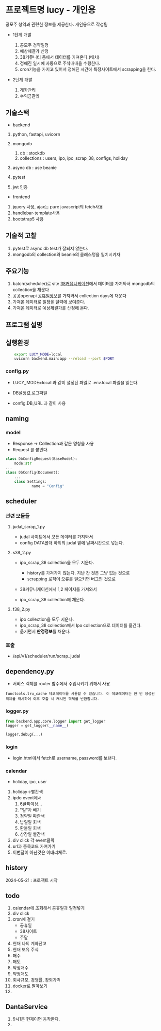 # 프로젝트명 lucy - 개인용

공모주 청약과 관련한 정보를 제공한다. 개인용으로 작성됨

* 1단계 개발
    1. 공모주 청약일정
    2. 예상체결가 산정
    3. 38커뮤니티 등에서 데이터를 가져온다.(배치)
    4. 정해진 일시에 자동으로 주식매매을 수행한다.
    5. cron기능을 가지고 있어서 정해진 시간에 특정사이트에서 scrapping을 한다.

* 2단계 개발
  1. 계좌관리
  2. 수익금관리

## 기술스택

* backend

1. python, fastapi, uvicorn
2. mongodb
   1. db : stockdb
   2. collections : users, ipo, ipo_scrap_38, configs, holiday

3. async db : use beanie
4. pytest
5. jwt 인증

* frontend

1. jquery 사용, ajax는 pure javascript의 fetch사용
2. handlebar-template사용
3. bootstrap5 사용

## 기술적 고찰

1. pytest로 async db test가 잘되지 않는다.
2. mongodb의 collection와 beanie의 클래스명을 일치시키자

## 주요기능

1. batch(scheduler)로 site [38커뮤니케이션](https://www.38.co.kr/html/fund/index.htm?o=k)에서 데이터를 가져와서 mongodb의 collection을 채운다
2. 공공openapi [공휴일정보](http://apis.data.go.kr/B090041/openapi/service/SpcdeInfoService/getRestDeInfo)를 가져와서 collection days에 채운다
3. 가져온 데이터로 일정을 달력에 보여준다.
4. 가져온 데이터로 예상체결가를 산정해 본다.

## 프로그램 설명

## 실행환경

```bash
    export LUCY_MODE=local
    uvicorn backend.main:app --reload --port $PORT
```

### config.py

* LUCY_MODE=local 과 같이 설정된 파일로 .env.local 파일을 읽는다.

* DB설정값,로그파일
* config.DB_URL 과 같이 사용

## naming

### model

* Response -> Collection과 같은 명칭을 사용
* Request 를 붙인다.

```python
class DbConfigRequest(BaseModel):
    mode:str
...
class DbConfig(Document):
    ...
    class Settings:
            name = "Config" 
```

## scheduler

### 관련 모듈들

1. judal_scrap_1.py

   * judal 사이트에서 모든 데이터를 가져와서
   * config DATA폴더 하위의 judal 밑에 날짜시간으로 넣는다.

2. s38_2.py

    * ipo_scrap_38 collection을 모두 지운다.

        * history를 가져가지 않는다. 지난 간 것은 그냥 없는 것으로
        * scrapping 로직이 오류를 일으키면 버그인 것으로

    * 38커뮤니케이션에서 1,2 페이지를 가져와서
    * ipo_scrap_38 collection에 채운다.

3. f38_2.py
    * ipo collection을 모두 지운다.
    * ipo_scrap_38 collection에서 Ipo collection으로 데이터를 옮긴다.
    * 옮기면서 **판정정보**를 채운다.

### 호출

* /api/v1/scheduler/run/scrap_judal

## dependency.py

* 서비스 객체를 router 함수에서 주입시키기 위해서 사용

```text
functools.lru_cache 데코레이터를 사용할 수 있습니다. 이 데코레이터는 한 번 생성된 객체를 캐시하여 이후 호출 시 캐시된 객체를 반환합니다.
```

### logger.py

```python
from backend.app.core.logger import get_logger
logger = get_logger(__name__)

logger.debug(...) 

```

### login

* login.html에서 fetch로 username, password를 보낸다.

### calendar

* holiday, ipo, user

1. holiday->빨간색
2. ipdo event에서
   1. 6글짜이상...
   2. "일"자 빼기
   3. 청약일 파란색
   4. 납일일 회색
   5. 환불일 회색
   6. 상장일 빨간색
3. div click 각 event클릭
4. url과 종목코드 가져가기
5. 이번달이 아닌것은 이태리체로.

## history

2024-05-21 : 프로젝트 시작

## todo

1. calendar에 조회해서 공휴일과 일정넣기
2. div click
3. cron에 걸기
   * 공휴일
   * 38사이트
   * 주달
4. 현재 나의 계좌잔고
5. 현재 보유 주식
6. 매수
7. 매도
8. 약정매수
9. 약정매도
10. 회사규모, 경쟁률, 장외가격
11. docker로 말아보기
12.

## DantaService

1. 9시1분 현재이면 동작한다.
2.
